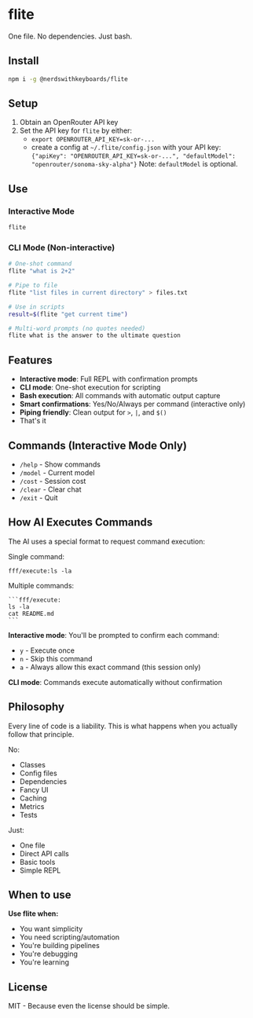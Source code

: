 # flite

One file. No dependencies. Just bash.

## Install

```bash
npm i -g @nerdswithkeyboards/flite
```

## Setup

1. Obtain an OpenRouter API key
2. Set the API key for `flite` by either:
   - `export OPENROUTER_API_KEY=sk-or-...`
   - create a config at `~/.flite/config.json` with your API key: `{"apiKey": "OPENROUTER_API_KEY=sk-or-...", "defaultModel": "openrouter/sonoma-sky-alpha"}`
     Note: `defaultModel` is optional.

## Use

### Interactive Mode

```bash
flite
```

### CLI Mode (Non-interactive)

```bash
# One-shot command
flite "what is 2+2"

# Pipe to file
flite "list files in current directory" > files.txt

# Use in scripts
result=$(flite "get current time")

# Multi-word prompts (no quotes needed)
flite what is the answer to the ultimate question
```

## Features

- **Interactive mode**: Full REPL with confirmation prompts
- **CLI mode**: One-shot execution for scripting
- **Bash execution**: All commands with automatic output capture
- **Smart confirmations**: Yes/No/Always per command (interactive only)
- **Piping friendly**: Clean output for `>`, `|`, and `$()`
- That's it

## Commands (Interactive Mode Only)

- `/help` - Show commands
- `/model` - Current model
- `/cost` - Session cost
- `/clear` - Clear chat
- `/exit` - Quit

## How AI Executes Commands

The AI uses a special format to request command execution:

Single command:

```
fff/execute:ls -la
```

Multiple commands:

````
```fff/execute:
ls -la
cat README.md
```
````

**Interactive mode**: You'll be prompted to confirm each command:

- `y` - Execute once
- `n` - Skip this command
- `a` - Always allow this exact command (this session only)

**CLI mode**: Commands execute automatically without confirmation

## Philosophy

Every line of code is a liability. This is what happens when you actually follow that principle.

No:

- Classes
- Config files
- Dependencies
- Fancy UI
- Caching
- Metrics
- Tests

Just:

- One file
- Direct API calls
- Basic tools
- Simple REPL

## When to use

**Use flite when:**

- You want simplicity
- You need scripting/automation
- You're building pipelines
- You're debugging
- You're learning

## License

MIT - Because even the license should be simple.

```

```
